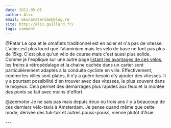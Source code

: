 ```yaml
---
date: 2012-05-05
author: Alix
email: meinamsterdam@blog.re
site: http://alix.guillard.fr/
tags: comment
---
```


<p>
@Patar Le opa et le omafiets traditionnel est en acier et n'a pas de vitesse. L'acier est plus lourd que l'aluminium mais les vélo de base ne font pas plus de 15kg. C'est plus qu'un vélo de course mais c'est aussi plus solide. Comme je l'explique sur une autre page <a title="les particularités des vélos hollandais" href="/plein-de-velos-hollandais">listant les avantages de ces vélos</a>, les freins à rétropédalage et la chaine cachée dans un carter sont particulièrement adaptés à la conduite cycliste en ville. Effectivement, comme les villes sont plates, il n'y a guère besoin d'y ajouter des vitesses. Il y a pourtant possibilité d'en trouver avec des vitesses, le plus souvent dans le moyeux. Cela permet des démarrages plus rapides aux feux et la montée des ponts se fait avec moins d'effort.</p>
<p>@zeemotor Je ne sais pas mais depuis deux ou trois ans il y a beaucoup de ces derniers vélo-taxis à Amsterdam. Je pense quand même que cette mode, dérivée des tuk-tuk et autres pouss-pouss, vienne plutôt d'Asie.
</p>
---